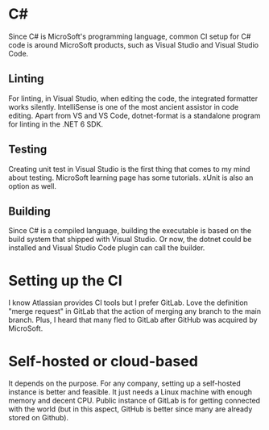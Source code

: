 # C#
Since C# is MicroSoft's programming language, common CI setup for C# code is around MicroSoft products, such as Visual Studio and Visual Studio Code.
## Linting
For linting, in Visual Studio, when editing the code, the integrated formatter works silently. IntelliSense is one of the most ancient assistor in code editing. Apart from VS and VS Code, dotnet-format is a standalone program for linting in the .NET 6 SDK.
## Testing
Creating unit test in Visual Studio is the first thing that comes to my mind about testing. MicroSoft learning page has some tutorials. xUnit is also an option as well.
## Building
Since C# is a compiled language, building the executable is based on the build system that shipped with Visual Studio. Or now, the dotnet could be installed and Visual Studio Code plugin can call the builder.
# Setting up the CI
I know Atlassian provides CI tools but I prefer GitLab. Love the definition "merge request" in GitLab that the action of merging any branch to the main branch. Plus, I heard that many fled to GitLab after GitHub was acquired by MicroSoft.
# Self-hosted or cloud-based
It depends on the purpose. For any company, setting up a self-hosted instance is better and feasible. It just needs a Linux machine with enough memory and decent CPU. Public instance of GitLab is for getting connected with the world (but in this aspect, GitHub is better since many are already stored on Github).

